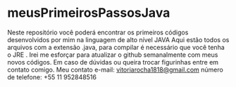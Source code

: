 # meusPrimeirosPassosJava
Neste repositório você poderá encontrar os primeiros códigos desenvolvidos por mim na linguagem de alto nível JAVA  Aqui estão todos os arquivos com a extensão .java, para compilar é necessário que você tenha o JRE . Irei me esforçar para atualizar o github semanalmente com meus novos códigos.  Em caso de dúvidas ou queira trocar figurinhas entre em contato comigo. Meu contato e-mail: vitoriarocha1818@gmail.com número de telefone: +55 11 952848516
